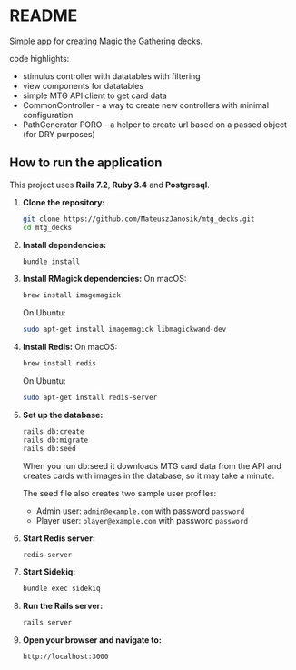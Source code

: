 # README

Simple app for creating Magic the Gathering decks.

code highlights:
- stimulus controller with datatables with filtering
- view components for datatables
- simple MTG API client to get card data
- CommonController - a way to create new controllers with minimal configuration
- PathGenerator PORO - a helper to create url based on a passed object (for DRY purposes)

## How to run the application

This project uses **Rails 7.2**, **Ruby 3.4** and **Postgresql**.

1. **Clone the repository:**
    ```sh
    git clone https://github.com/MateuszJanosik/mtg_decks.git
    cd mtg_decks
    ```

2. **Install dependencies:**
    ```sh
    bundle install
    ```

3. **Install RMagick dependencies:**
    On macOS:
    ```sh
    brew install imagemagick
    ```
    On Ubuntu:
    ```sh
    sudo apt-get install imagemagick libmagickwand-dev
    ```

4. **Install Redis:**
    On macOS:
    ```sh
    brew install redis
    ```
    On Ubuntu:
    ```sh
    sudo apt-get install redis-server
    ```

5. **Set up the database:**
    ```sh
    rails db:create
    rails db:migrate
    rails db:seed
    ```
    When you run db:seed it downloads MTG card data from the API and creates cards with images in the database, so it may take a minute.
    
    The seed file also creates two sample user profiles:
    - Admin user: `admin@example.com` with password `password`
    - Player user: `player@example.com` with password `password`

6. **Start Redis server:**
    ```sh
    redis-server
    ```

7. **Start Sidekiq:**
    ```sh
    bundle exec sidekiq
    ```

8. **Run the Rails server:**
    ```sh
    rails server
    ```

9. **Open your browser and navigate to:**
    ```
    http://localhost:3000
    ```
